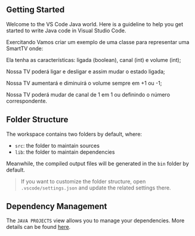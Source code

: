 ## Getting Started

Welcome to the VS Code Java world. Here is a guideline to help you get started to write Java code in Visual Studio Code.

Exercitando
Vamos criar um exemplo de uma classe para representar uma SmartTV onde:

Ela tenha as características: ligada (boolean), canal (int) e volume (int);

Nossa TV poderá ligar e desligar e assim mudar o estado ligada;

Nossa TV aumentará e diminuirá o volume sempre em +1 ou -1;

Nossa TV poderá mudar de canal de 1 em 1 ou definindo o número correspondente.

## Folder Structure

The workspace contains two folders by default, where:

- `src`: the folder to maintain sources
- `lib`: the folder to maintain dependencies

Meanwhile, the compiled output files will be generated in the `bin` folder by default.

> If you want to customize the folder structure, open `.vscode/settings.json` and update the related settings there.

## Dependency Management

The `JAVA PROJECTS` view allows you to manage your dependencies. More details can be found [here](https://github.com/microsoft/vscode-java-dependency#manage-dependencies).
